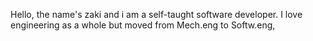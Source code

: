 Hello, the name's zaki and i am a self-taught software developer.
I love engineering as a whole but moved from Mech.eng to Softw.eng,
